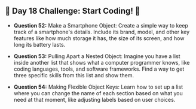 ## 🚀 Day 18 Challenge: Start Coding! 🚀

- **Question 52:** Make a Smartphone Object: Create a simple way to keep track of a smartphone's details. Include its brand, model, and other key features like how much storage it has, the size of its screen, and how long its battery lasts.

- **Question 53:** Pulling Apart a Nested Object: Imagine you have a list inside another list that shows what a computer programmer knows, like coding languages, tools, and software frameworks. Find a way to get three specific skills from this list and show them.

- **Question 54:** Making Flexible Object Keys: Learn how to set up a list where you can change the name of each section based on what you need at that moment, like adjusting labels based on user choices.
